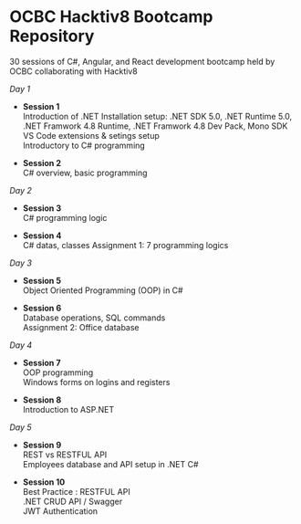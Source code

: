 # OCBC Hacktiv8 Bootcamp Repository
30 sessions of C#, Angular, and React development bootcamp held by OCBC collaborating with Hacktiv8

*Day 1*
- **Session 1**  
Introduction of .NET
Installation setup: .NET SDK 5.0, .NET Runtime 5.0, .NET Framwork 4.8 Runtime, .NET Framwork 4.8 Dev Pack, Mono SDK
VS Code extensions & setings setup  
Introductory to C# programming  

- **Session 2**  
C# overview, basic programming

*Day 2*
- **Session 3**  
C# programming logic

- **Session 4**  
C# datas, classes
Assignment 1: 7 programming logics

*Day 3*
- **Session 5**  
Object Oriented Programming (OOP) in C#

- **Session 6**  
Database operations, SQL commands  
Assignment 2: Office database

*Day 4*
- **Session 7**  
OOP programming  
Windows forms on logins and registers

- **Session 8**  
Introduction to ASP.NET

*Day 5*
- **Session 9**  
REST vs RESTFUL API  
Employees database and API setup in .NET C#

- **Session 10**  
Best Practice : RESTFUL API  
.NET CRUD API / Swagger  
JWT Authentication
